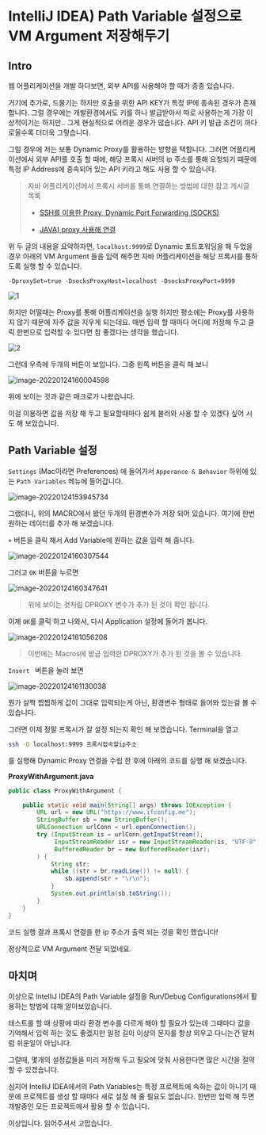 # IntelliJ IDEA) Path Variable 설정으로 VM Argument 저장해두기

## Intro

웹 어플리케이션을 개발 하다보면, 외부 API를 사용해야 할 때가 종종 있습니다. 

거기에 추가로, 드물기는 하지만 호출을 위한 API KEY가 특정 IP에 종속된 경우가 존재합니다. 그럴 경우에는 개발환경에서도 키를 하나 발급받아서 따로 사용하는게 가장 이상적이기는 하지만.. 그게 현실적으로 어려운 경우가 많습니다. API 키 발급 조건이 까다로울수록 더더욱 그렇습니다.

그럴 경우에 저는 보통 Dynamic Proxy를 활용하는 방향을 택합니다. 그러면 어플리케이션에서 외부 API를 호출 할 때에, 해당 프록시 서버의 ip 주소를 통해 요청되기 때문에 특정 IP Address에 종속되어 있는 API 키라고 해도 사용 할 수 있습니다.

> 자바 어플리케이션에서 프록시 서버를 통해 연결하는 방법에 대한 참고 게시글 목록
>
> - [SSH를 이용한 Proxy, Dynamic Port Forwarding (SOCKS)](https://shanepark.tistory.com/266)
>
> - [JAVA) proxy 사용해 연결](https://shanepark.tistory.com/267)

위 두 글의 내용을 요약하자면, `localhost:9999`로 Dynamic 포트포워딩을 해 두었을 경우 아래의 VM Argument 들을 입력 해주면 자바 어플리케이션을 해당 프록시를 통하도록 실행 할 수 있습니다.

```properties
-DproxySet=true -DsocksProxyHost=localhost -DsocksProxyPort=9999
```

![1](https://raw.githubusercontent.com/Shane-Park/mdblog/main/development/intellij/pathVariable.assets/1-16430081226331.png)

하지만 어떨때는 Proxy를 통해 어플리케이션을 실행 하지만 평소에는 Proxy를 사용하지 않기 때문에 자주 값을 지우게 되는데요. 매번 입력 할 때마다 어디에 저장해 두고 클릭 한번으로 입력할 수 있다면 참 좋겠다는 생각을 했습니다.

![2](https://raw.githubusercontent.com/Shane-Park/mdblog/main/development/intellij/pathVariable.assets/2.png)

그런데 우측에 두개의 버튼이 보입니다. 그중 왼쪽 버튼을 클릭 해 보니

![image-20220124160004598](https://raw.githubusercontent.com/Shane-Park/mdblog/main/development/intellij/pathVariable.assets/image-20220124160004598.png)

위에 보이는 것과 같은 매크로가 나왔습니다. 

이걸 이용하면 값을 저장 해 두고 필요할때마다 쉽게 불러와 사용 할 수 있겠다 싶어 시도 해 보았습니다.

## Path Variable 설정

`Settings` (Mac이라면 Preferences) 에 들어가서 `Apperance & Behavior` 하위에 있는 `Path Variables` 메뉴에 들어갑니다.

![image-20220124153945734](https://raw.githubusercontent.com/Shane-Park/mdblog/main/development/intellij/pathVariable.assets/image-20220124153945734.png)

그랬더니, 위의 MACRO에서 봤던 두개의 환경변수가 저장 되어 있습니다. 여기에 한번 원하는 데이터를 추가 해 보겠습니다.

`+` 버튼을 클릭 해서 Add Variable에 원하는 값을 입력 해 줍니다.

![image-20220124160307544](https://raw.githubusercontent.com/Shane-Park/mdblog/main/development/intellij/pathVariable.assets/image-20220124160307544.png)

그러고 `OK` 버튼을 누르면

![image-20220124160347641](https://raw.githubusercontent.com/Shane-Park/mdblog/main/development/intellij/pathVariable.assets/image-20220124160347641.png)

> 위에 보이는 것처럼 DPROXY 변수가 추가 된 것이 확인 됩니다.

이제 `OK`를 클릭 하고 나와서, 다시 Application 설정에 들어가 봅니다.

![image-20220124161056208](https://raw.githubusercontent.com/Shane-Park/mdblog/main/development/intellij/pathVariable.assets/image-20220124161056208.png)

> 이번에는 Macros에 방금 입력한 DPROXY가 추가 된 것을 볼 수 있습니다.

`Insert ` 버튼을 눌러 보면

![image-20220124161130038](https://raw.githubusercontent.com/Shane-Park/mdblog/main/development/intellij/pathVariable.assets/image-20220124161130038.png)

뭔가 살짝 찝찝하게 값이 그대로 입력되는게 아닌, 환경변수 형태로 들어와 있는걸 볼 수 있습니다.

그러면 이제 정말 프록시가 잘 설정 되는지 확인 해 보겠습니다. Terminal을 열고

```zsh
ssh -D localhost:9999 프록시접속할ip주소
```

를 실행해 Dynamic Proxy 연결을 수립 한 후에 아래의 코드를 실행 해 보겠습니다.

**ProxyWithArgument.java**

```java
public class ProxyWithArgument {

    public static void main(String[] args) throws IOException {
        URL url = new URL("https://www.ifconfig.me");
        StringBuffer sb = new StringBuffer();
        URLConnection urlConn = url.openConnection();
        try (InputStream is = urlConn.getInputStream();
             InputStreamReader isr = new InputStreamReader(is, "UTF-8");
             BufferedReader br = new BufferedReader(isr);
        ) {
            String str;
            while ((str = br.readLine()) != null) {
                sb.append(str + "\r\n");
            }
            System.out.println(sb.toString());
        }
    }
}
```

코드 실행 결과 프록시 연결을 한 ip 주소가 출력 되는 것을 확인 했습니다!

정상적으로 VM Argument 전달 되었네요.

## 마치며

이상으로 IntelliJ IDEA의 Path Variable 설정을 Run/Debug Configurations에서 활용하는 방법에 대해 알아보았습니다.

테스트를 할 때 상황에 따라 환경 변수를 다르게 해야 할 필요가 있는데 그때마다 값을 기억해서 입력 하는 것도 좋겠지만 일정 길이 이상의 문자를 항상 외우고 다니는건 말처럼 쉬운일이 아닙니다.

그럴때, 몇개의 설정값들을 미리 저장해 두고 필요에 맞춰 사용한다면 많은 시간을 절약 할 수 있겠습니다.

심지어 IntelliJ IDEA에서의 Path Variables는 특정 프로젝트에 속하는 값이 아니기 때문에 프로젝트를 생성 할 때마다 새로 설정 해 줄 필요도 없습니다. 한번만 입력 해 두면 개발중인 모든 프로젝트에서 활용 할 수 있습니다.

이상입니다. 읽어주셔서 고맙습니다.